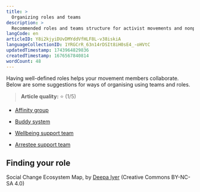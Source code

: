```yaml
---
title: >
  Organizing roles and teams
description: >
  Recommended roles and teams structure for activist movements and nonprofits
langCode: en
articleID: Y8i2kjyiDUvDMYddVfHLF8L-v38iskiA
languageCollectionID: 1YRGCrR_63n14rDSIt8iH0sE4_-oHVtC
updatedTimestamp: 1743964829836
createdTimestamp: 1676567840814
wordCount: 48
---
```


Having well-defined roles helps your movement members collaborate. Below are some suggestions for ways of organising using teams and roles.

> **Article quality:** ⭐️ (1/5)

-   [Affinity group](/organising/roles/affinity-group)
    
-   [Buddy system](/organising/roles/buddy-system)
    
-   [Wellbeing support team](/wellbeing/action/team)
    
-   [Arrestee support team](/rights/arrestee-support)
    

## Finding your role

<dynamic-image imageid="d161af48-c94c-4e12-32c9-7b2379b39f00" alt="A circular diagram, with shared values of equity, liberation, justice and solidarity embodied in the yellow circle in the middle, and ten roles that people and organizations often show up in when they are participating in social change efforts around the outside in different coloured circles. "><p>Social Change Ecosystem Map, by <a target="_blank" href="https://buildingmovement.org/our-work/movement-building/social-change-ecosystem-map/">Deepa Iyer</a> (Creative Commons BY-NC-SA 4.0)</p></dynamic-image>